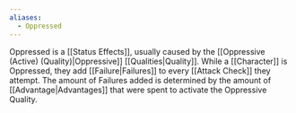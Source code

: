 ```yaml
---
aliases:
  - Oppressed
---
```

Oppressed is a [[Status Effects]], usually caused by the [[Oppressive (Active) (Quality)|Oppressive]] [[Qualities|Quality]]. While a [[Character]] is Oppressed, they add [[Failure|Failures]] to every [[Attack Check]] they attempt. The amount of Failures added is determined by the amount of [[Advantage|Advantages]] that were spent to activate the Oppressive Quality.
